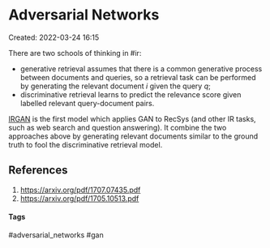 # Adversarial Networks
Created: 2022-03-24 16:15

There are two schools of thinking in #ir:
- generative retrieval assumes that there is a common generative process between documents and queries, so a retrieval task can be performed by generating the relevant document *i* given the query *q*;
- discriminative retrieval learns to predict the relevance score given labelled relevant query-document pairs.


[IRGAN](https://arxiv.org/pdf/1705.10513.pdf) is the first model which applies GAN to RecSys (and other IR tasks, such as web search and question answering). It combine the two approaches above by generating relevant documents similar to the ground truth to fool the discriminative retrieval model.

## References
1. https://arxiv.org/pdf/1707.07435.pdf
2. https://arxiv.org/pdf/1705.10513.pdf


#### Tags
#adversarial_networks #gan